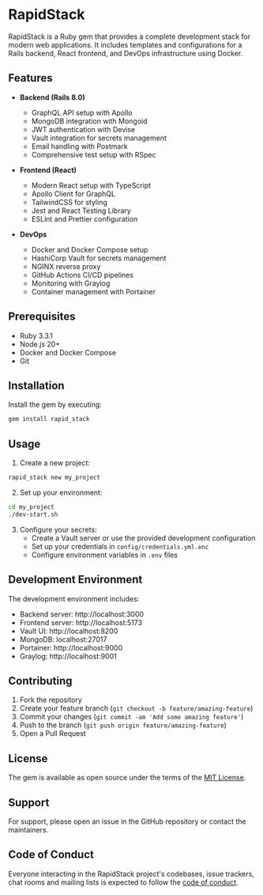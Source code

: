 # RapidStack

RapidStack is a Ruby gem that provides a complete development stack for modern web applications. It includes templates and configurations for a Rails backend, React frontend, and DevOps infrastructure using Docker.

## Features

- **Backend (Rails 8.0)**
  - GraphQL API setup with Apollo
  - MongoDB integration with Mongoid
  - JWT authentication with Devise
  - Vault integration for secrets management
  - Email handling with Postmark
  - Comprehensive test setup with RSpec

- **Frontend (React)**
  - Modern React setup with TypeScript
  - Apollo Client for GraphQL
  - TailwindCSS for styling
  - Jest and React Testing Library
  - ESLint and Prettier configuration

- **DevOps**
  - Docker and Docker Compose setup
  - HashiCorp Vault for secrets management
  - NGINX reverse proxy
  - GitHub Actions CI/CD pipelines
  - Monitoring with Graylog
  - Container management with Portainer

## Prerequisites

- Ruby 3.3.1
- Node.js 20+
- Docker and Docker Compose
- Git

## Installation

Install the gem by executing:
```bash
gem install rapid_stack
```

## Usage

1. Create a new project:
```bash
rapid_stack new my_project
```

2. Set up your environment:
```bash
cd my_project
./dev-start.sh
```

3. Configure your secrets:
   - Create a Vault server or use the provided development configuration
   - Set up your credentials in `config/credentials.yml.enc`
   - Configure environment variables in `.env` files

## Development Environment

The development environment includes:

- Backend server: http://localhost:3000
- Frontend server: http://localhost:5173
- Vault UI: http://localhost:8200
- MongoDB: localhost:27017
- Portainer: http://localhost:9000
- Graylog: http://localhost:9001

## Contributing

1. Fork the repository
2. Create your feature branch (`git checkout -b feature/amazing-feature`)
3. Commit your changes (`git commit -am 'Add some amazing feature'`)
4. Push to the branch (`git push origin feature/amazing-feature`)
5. Open a Pull Request

## License

The gem is available as open source under the terms of the [MIT License](https://opensource.org/licenses/MIT).

## Support

For support, please open an issue in the GitHub repository or contact the maintainers.

## Code of Conduct

Everyone interacting in the RapidStack project's codebases, issue trackers, chat rooms and mailing lists is expected to follow the [code of conduct](CODE_OF_CONDUCT.md).